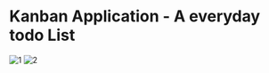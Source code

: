 # Kanban Application - A everyday todo List

![1](https://github.com/Sudhanwaa/Kanban-Application/assets/92940618/2c279968-0120-44fc-9ca5-152dbbe07de6)
![2](https://github.com/Sudhanwaa/Kanban-Application/assets/92940618/95a89a4b-5746-4cde-b66b-82b64a79775c)
